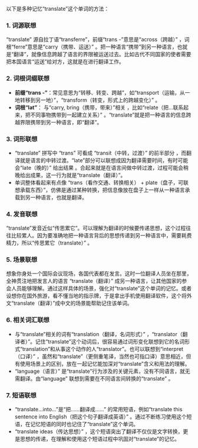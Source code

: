 以下是多种记忆“translate”这个单词的方法：

### 1. 词源联想
“translate” 源自拉丁语“transferre”，前缀“trans -”意思是“across（跨越）” ，词根“ferre”意思是“carry（携带、运送）” 。把一种语言“携带”到另一种语言，也就是“翻译”，就像信息跨越了语言的界限被运送过去。比如古代不同国家的使者需要把本国语言“运送”给对方，这就是在进行翻译工作。

### 2. 词根词缀联想
 - **前缀“trans -”**：常见意思为“转移、转变、跨越”，如“transport（运输，从一地转移到另一地）”，“transform（转变，形式上的跨越变化）” 。
 - **词根“lat”**： 与“carry, bring（携带，带来）”相关 ，比如“relate（把…联系起来，把不同事物携带到一起建立关系）” 。“translate”就是把一种语言的信息跨越界限携带到另一种语言，即“翻译”。

### 3. 词形联想
 - “translate” 拼写中 “trans” 可看成 “transit（中转，过渡）” 的前半部分 ，而翻译就是语言的中转过渡。“late”部分可以联想成因为翻译需要时间，有时可能会“late（晚的）” 给出结果 。合起来就是在语言间做中转过渡，过程可能会稍晚给出成果，这一行为就是“translate（翻译）”。
 - 单词整体看起来有点像 “trans（看作交通、转换相关） + plate（盘子，可联想承载东西）”，仿佛是通过某种转换，把信息像放在盘子上一样从一种语言承载到另一种语言，也就是翻译。

### 4. 发音联想
“translate”发音近似“传思累它”。可以理解为翻译的时候要传递思想，这个过程往往比较累人。因为要准确地把一种语言背后的思想传递到另一种语言中，需要耗费精力，所以“传思累它（translate）” 。

### 5. 场景联想
想象你身处一个国际会议现场，各国代表都在发言。这时一位翻译人员坐在那里，全神贯注地把发言人的语言 “translate（翻译）” 成另一种语言，让其他国家的参会人员能够理解。通过这样具体的场景，强化对“translate”这个单词的记忆。或者设想你在国外旅游，看不懂当地的指示牌，于是拿出手机使用翻译软件，这个将外文“translate（翻译）”成中文的场景能帮助记住该单词。

### 6. 相关词汇联想
 - 与“translate”相关的词有“translation（翻译，名词形式）” ，“translator（翻译者）”。记住“translate”这个动词后，很容易通过词形变化联想到它的名词形式“translation”和从事这个动作的人“translator”。也可以联想到“interpret（口译）” ，虽然和“translate”（更侧重笔译，当然也可指口译）意思相近，但有使用场景上的区别，放在一起记忆能加深对“translate”含义和用法的理解。
 - “language（语言）” 是“translate”行为涉及的关键元素，没有不同语言，就无需翻译。由“language” 联想到需要在不同语言间转换的“translate” 。

### 7. 短语联想
 - “translate...into...”是“把……翻译成……” 的常用短语，例如“translate this sentence into English（把这个句子翻译成英语）” 。通过不断练习使用这个短语，在记忆短语的同时也记住了“translate”这个单词。
 - “translate ideas（传达思想）” ，这个短语突出了翻译不仅仅是文字转换，更是思想的传递，在理解和使用这个短语过程中巩固对“translate”的记忆。 